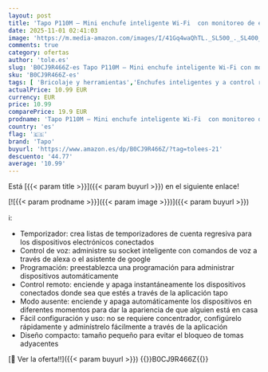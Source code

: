 ```yaml
---
layout: post
title: 'Tapo P110M – Mini enchufe inteligente Wi-Fi  con monitoreo de energía   programación encendido/apagado  ahorro de energía  compatible con Alexa y Google Home'
date: 2025-11-01 02:41:03
image: 'https://m.media-amazon.com/images/I/41Gq4waQhTL._SL500_._SL400_.jpg'
comments: true
category: ofertas
author: 'tole.es'
slug: 'B0CJ9R466Z-es Tapo P110M – Mini enchufe inteligente Wi-Fi con monitoreo...'
sku: 'B0CJ9R466Z-es'
tags: [ 'Bricolaje y herramientas','Enchufes inteligentes y a control remoto','Enchufes y accesorios','Instalación eléctrica','alexa','enchufe','google','home','inteligente','tapo','🇪🇸', ]
actualPrice: 10.99 EUR
currency: EUR
price: 10.99
comparePrice: 19.9 EUR
prodname: 'Tapo P110M – Mini enchufe inteligente Wi-Fi  con monitoreo de energía   programación encendido/apagado  ahorro de energía  compatible con Alexa y Google Home'
country: 'es'
flag: '🇪🇸'
brand: 'Tapo'
buyurl: 'https://www.amazon.es/dp/B0CJ9R466Z/?tag=tolees-21'
descuento: '44.77'
average: '10.99'
---
```


Está [{{< param title >}}]({{< param buyurl >}}) en el siguiente enlace!

[![{{< param prodname >}}]({{< param image >}})]({{< param buyurl >}})

ℹ️:

- Temporizador: crea listas de temporizadores de cuenta regresiva para los dispositivos electrónicos conectados
- Control de voz: administre su socket inteligente con comandos de voz a través de alexa o el asistente de google
- Programación: preestablezca una programación para administrar dispositivos automáticamente
- Control remoto: enciende y apaga instantáneamente los dispositivos conectados donde sea que estés a través de la aplicación tapo
- Modo ausente: enciende y apaga automáticamente los dispositivos en diferentes momentos para dar la apariencia de que alguien está en casa
- Fácil configuración y uso: no se requiere concentrador, configúrelo rápidamente y adminístrelo fácilmente a través de la aplicación
- Diseño compacto: tamaño pequeño para evitar el bloqueo de tomas adyacentes

[🛒 Ver la oferta!!]({{< param buyurl >}})
{{<world>}}B0CJ9R466Z{{</world>}}
